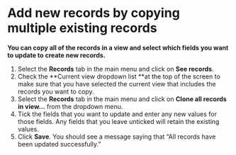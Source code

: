 

# Add new records by copying multiple existing records

**You can copy all of the records in a view and select which fields you want to update to create new records.**

1. Select the&nbsp;**Records** tab in the main menu and click on **See records**.
2. Check the **Current view dropdown list&nbsp;**at the top of the screen to make sure that you have selected the current view that includes the records you want to copy.&nbsp;
3. Select the&nbsp;**Records**&nbsp;tab in the main menu and click on&nbsp;**Clone all records in view...**&nbsp;from the dropdown menu.
4. Tick the fields that you want to update and enter any new values for those fields. Any fields that you leave unticked will retain the existing values.&nbsp;
5. Click&nbsp;**Save**. You should see a message saying that “All records have been updated successfully.”

&nbsp;
